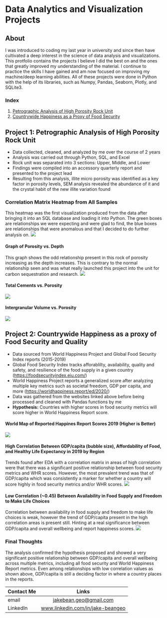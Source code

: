 # Data Analytics and Visualization Projects
## About
I was introduced to coding my last year in university and since then have cultivated a deep interest in the science of data analysis and visualizations. This protfolio contains the projects I believe I did the best on and the ones that greatly improved my understanding of the material. I continue to practice the skills I have gained and am now focused on improving my machine/deep learning abilities. All of these projects were done in Python with the help of its libraries, such as Numpy, Pandas, Seaborn, Plotly, and SQLite3.

### Index
1. [Petrographic Analysis of High Porosity Rock Unit](https://github.com/jbean1597/PersonalPortfolio/tree/main/DataAnalytics/Petro_Analysis)
2. [Countrywide Happiness as a Proxy of Food Security](https://github.com/jbean1597/PersonalPortfolio/tree/main/DataAnalytics/Happiness_Analysis)


## Project 1: Petrographic Analysis of High Porosity Rock Unit
* Data collected, cleaned, and analyzed by me over the course of 2 years
* Analysis was carried out through Python, SQL, and Excel
* Rock unit was separated into 3 sections: Upper, Middle, and Lower
* Findings were compiled into an accessory quarterly report and presented to the project lead
* Resulting from this analysis, illite micro porosity was identified as a key factor in porosity levels, SEM analysis revealed the abundance of it and the crystal habit of the new illite variation found

### Correlation Matrix Heatmap from All Samples
This heatmap was the first visualization produced from the data after bringing it into an SQL database and loading it into Python. The green boxes are relationships we were expecting and were glad to find, the blue boxes are relationships that were anomalous and that I decided to do further analysis on.
![](https://github.com/jbean1597/PersonalPortfolio/blob/main/DataAnalytics/Petro_Analysis/images/TRM%20Lower%20Correlation%20Matrix%20Seaborn.PNG)

#### Graph of Porosity vs. Depth
This graph shows the odd relationship present in this rock of porosity increasing as the depth increases. This is contrary to the normal relationship seen and was what really launched this project into the unit for carbon sequestration and research.
![](https://github.com/jbean1597/PersonalPortfolio/blob/main/DataAnalytics/Petro_Analysis/images/PvD.PNG)

#### Total Cements vs. Porosity

![](https://github.com/jbean1597/PersonalPortfolio/blob/main/DataAnalytics/Petro_Analysis/images/CvP.PNG)

#### Intergranular Volume vs. Porosity
![](https://github.com/jbean1597/PersonalPortfolio/blob/main/DataAnalytics/Petro_Analysis/images/IvP.PNG)



## Project 2: Countrywide Happiness as a proxy of Food Security and Quality
* Data sourced from World Happiness Project and Global Food Security Index reports (2015-2019)
* Global Food Security Index tracks afforablilty, availability, quality and safety, and resilience of the food supply in a given country (https://foodsecurityindex.eiu.com/)
* World Happiness Project reports a generalized score after analyzing multiple key metrics such as societal freedom, GDP per capita, and more (https://worldhappiness.report/ed/2020/)
* Data was gathered from the websites linked above before being processed and cleaned with Pandas functions by me
* **Hypothesis:** Countries with higher scores in food security metrics will score higher in World Happiness Report score.

#### World Map of Reported Happines Report Scores 2019 (Higher is Better)
![](https://github.com/jbean1597/PersonalPortfolio/blob/main/DataAnalytics/Happiness_Analysis/images/World_HappScore_2019.png)

#### High Correlation Between GDP/capita (bubble size), Affordability of Food, and Healthy Life Expectancy in 2019 by Region
Trends found after EDA with a correlation matrix in areas of high correlation were that there was a significant positive relationship between food security metrics and WHR scores. However, the most prevalent trend was that of GDP/capita which was consistently a marker for whether a country will score highly in food security metrics and/or WHR scores.
![](https://github.com/jbean1597/PersonalPortfolio/blob/main/DataAnalytics/Happiness_Analysis/images/Aff_HLE_GDP_bubble_2019.png)

#### Low Correlation (~0.45) Between Availability in Food Supply and Freedom to Make Life Choices
Correlation between availability in food supply and freedom to make life choices is weak, however the trend of GDP/capita present in the high correlation areas is present still. Hinting at a real significance between GDP/capita and overall wellbeing and report happiness scores.
![](https://github.com/jbean1597/PersonalPortfolio/blob/main/DataAnalytics/Happiness_Analysis/images/AV_FMLC_GDP_bubble_2019.png)

### Final Thoughts
The analysis confirmed the hypothesis proposed and showed a very significant positive relationship between GDP/capita and overall wellbeing across multiple metrics, including all food security and World Happiness Report metrics. Even among relationships with low correlation values as shown above, GDP/capita is still a deciding factor in where a country places in the reports.




| Contact Me    | Links         |
| ------------- |:-------------:|
| email         | jakebean.geo@gmail.com |
| LinkedIn      | www.linkedin.com/in/jake-beangeo      |
